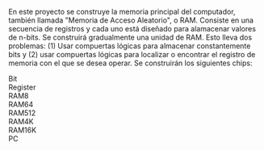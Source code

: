 En este proyecto se construye la memoria principal del computador, también llamada "Memoria de Acceso Aleatorio", o RAM. Consiste en una secuencia de registros y cada uno está diseñado para alamacenar valores de n-bits. Se construirá gradualmente una unidad de RAM. Esto lleva dos problemas: (1) Usar compuertas lógicas para almacenar constantemente bits y (2) usar compuertas lógicas para localizar o encontrar el registro de memoria con el que se desea operar.
Se construirán los siguientes chips:<br>

Bit  <br>
Register<br>
RAM8 <br>
RAM64<br>
RAM512<br>
RAM4K<br>
RAM16K<br>
PC<br>
